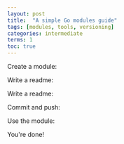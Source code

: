 ```yaml
---
layout: post
title:  "A simple Go modules guide"
tags: [modules, tools, versioning]
categories: intermediate
terms: 1
toc: true
---
```


Create a module:

<!--step: create_module -->

Write a readme:

<!--step: create_readme -->

Write a readme:

<!--step: create_main -->

Commit and push:

<!--step: commit_and_push -->

Use the module:

<!--step: use_module -->

You're done!

